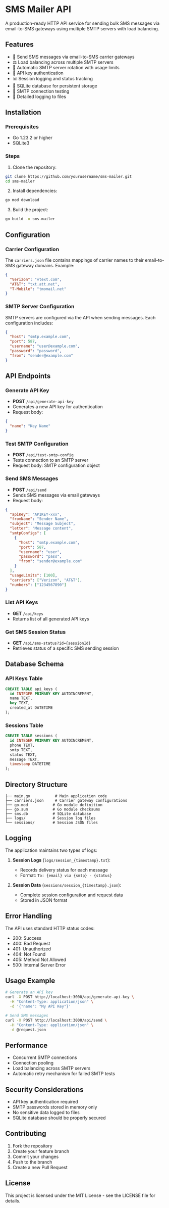 
# SMS Mailer API

A production-ready HTTP API service for sending bulk SMS messages via email-to-SMS gateways using multiple SMTP servers with load balancing.

## Features

- 📧 Send SMS messages via email-to-SMS carrier gateways
- ⚖️ Load balancing across multiple SMTP servers 
- 🔄 Automatic SMTP server rotation with usage limits
- 🔑 API key authentication
- 📊 Session logging and status tracking
- 💾 SQLite database for persistent storage
- 🧪 SMTP connection testing
- 📝 Detailed logging to files

## Installation

### Prerequisites

- Go 1.23.2 or higher
- SQLite3

### Steps

1. Clone the repository:
```sh
git clone https://github.com/yourusername/sms-mailer.git
cd sms-mailer
```

2. Install dependencies:
```sh
go mod download
```

3. Build the project:
```sh
go build -o sms-mailer
```

## Configuration

### Carrier Configuration

The `carriers.json` file contains mappings of carrier names to their email-to-SMS gateway domains. Example:

```json
{
  "Verizon": "vtext.com",
  "AT&T": "txt.att.net",
  "T-Mobile": "tmomail.net"
}
```

### SMTP Server Configuration

SMTP servers are configured via the API when sending messages. Each configuration includes:

```json
{
  "host": "smtp.example.com",
  "port": 587,
  "username": "user@example.com",
  "password": "password",
  "from": "sender@example.com"
}
```

## API Endpoints

### Generate API Key
- **POST** `/api/generate-api-key`
- Generates a new API key for authentication
- Request body:
```json
{
  "name": "Key Name"
}
```

### Test SMTP Configuration
- **POST** `/api/test-smtp-config`
- Tests connection to an SMTP server
- Request body: SMTP configuration object

### Send SMS Messages
- **POST** `/api/send`
- Sends SMS messages via email gateways
- Request body:
```json
{
  "apiKey": "APIKEY-xxx",
  "fromName": "Sender Name",
  "subject": "Message Subject",
  "letter": "Message content",
  "smtpConfigs": [
    {
      "host": "smtp.example.com",
      "port": 587,
      "username": "user",
      "password": "pass",
      "from": "sender@example.com"
    }
  ],
  "usageLimits": [100],
  "carriers": ["Verizon", "AT&T"],
  "numbers": ["1234567890"]
}
```

### List API Keys
- **GET** `/api/keys`
- Returns list of all generated API keys

### Get SMS Session Status
- **GET** `/api/sms-status?id={sessionId}`
- Retrieves status of a specific SMS sending session

## Database Schema

### API Keys Table
```sql
CREATE TABLE api_keys (
  id INTEGER PRIMARY KEY AUTOINCREMENT,
  name TEXT,
  key TEXT,
  created_at DATETIME
);
```

### Sessions Table
```sql
CREATE TABLE sessions (
  id INTEGER PRIMARY KEY AUTOINCREMENT,
  phone TEXT,
  smtp TEXT,
  status TEXT,
  message TEXT,
  timestamp DATETIME
);
```

## Directory Structure

```
├── main.go           # Main application code
├── carriers.json     # Carrier gateway configurations
├── go.mod           # Go module definition
├── go.sum           # Go module checksums
├── sms.db           # SQLite database
├── logs/            # Session log files
└── sessions/        # Session JSON files
```

## Logging

The application maintains two types of logs:

1. **Session Logs** (`logs/session_{timestamp}.txt`):
   - Records delivery status for each message
   - Format: `To: {email} via {smtp} - {status}`

2. **Session Data** (`sessions/session_{timestamp}.json`):
   - Complete session configuration and request data
   - Stored in JSON format

## Error Handling

The API uses standard HTTP status codes:

- 200: Success
- 400: Bad Request
- 401: Unauthorized
- 404: Not Found
- 405: Method Not Allowed
- 500: Internal Server Error

## Usage Example

```sh
# Generate an API key
curl -X POST http://localhost:3000/api/generate-api-key \
  -H "Content-Type: application/json" \
  -d '{"name": "My API Key"}'

# Send SMS messages
curl -X POST http://localhost:3000/api/send \
  -H "Content-Type: application/json" \
  -d @request.json
```

## Performance

- Concurrent SMTP connections
- Connection pooling
- Load balancing across SMTP servers
- Automatic retry mechanism for failed SMTP tests

## Security Considerations

- API key authentication required
- SMTP passwords stored in memory only
- No sensitive data logged to files
- SQLite database should be properly secured

## Contributing

1. Fork the repository
2. Create your feature branch
3. Commit your changes
4. Push to the branch
5. Create a new Pull Request

## License

This project is licensed under the MIT License - see the LICENSE file for details.
